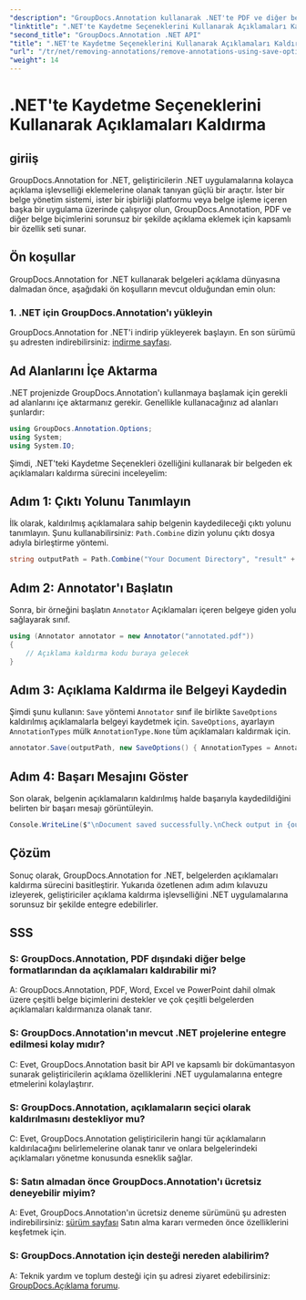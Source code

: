 ```yaml
---
"description": "GroupDocs.Annotation kullanarak .NET'te PDF ve diğer belgelerden açıklamaların nasıl kaldırılacağını öğrenin. Kod örnekleriyle adım adım kılavuz."
"linktitle": ".NET'te Kaydetme Seçeneklerini Kullanarak Açıklamaları Kaldırma"
"second_title": "GroupDocs.Annotation .NET API"
"title": ".NET'te Kaydetme Seçeneklerini Kullanarak Açıklamaları Kaldırma"
"url": "/tr/net/removing-annotations/remove-annotations-using-save-options/"
"weight": 14
---
```


# .NET'te Kaydetme Seçeneklerini Kullanarak Açıklamaları Kaldırma

## giriiş

GroupDocs.Annotation for .NET, geliştiricilerin .NET uygulamalarına kolayca açıklama işlevselliği eklemelerine olanak tanıyan güçlü bir araçtır. İster bir belge yönetim sistemi, ister bir işbirliği platformu veya belge işleme içeren başka bir uygulama üzerinde çalışıyor olun, GroupDocs.Annotation, PDF ve diğer belge biçimlerini sorunsuz bir şekilde açıklama eklemek için kapsamlı bir özellik seti sunar.

## Ön koşullar

GroupDocs.Annotation for .NET kullanarak belgeleri açıklama dünyasına dalmadan önce, aşağıdaki ön koşulların mevcut olduğundan emin olun:

### 1. .NET için GroupDocs.Annotation'ı yükleyin

GroupDocs.Annotation for .NET'i indirip yükleyerek başlayın. En son sürümü şu adresten indirebilirsiniz: [indirme sayfası](https://releases.groupdocs.com/annotation/net/).

## Ad Alanlarını İçe Aktarma

.NET projenizde GroupDocs.Annotation'ı kullanmaya başlamak için gerekli ad alanlarını içe aktarmanız gerekir. Genellikle kullanacağınız ad alanları şunlardır:

```csharp
using GroupDocs.Annotation.Options;
using System;
using System.IO;
```


Şimdi, .NET'teki Kaydetme Seçenekleri özelliğini kullanarak bir belgeden ek açıklamaları kaldırma sürecini inceleyelim:

## Adım 1: Çıktı Yolunu Tanımlayın

İlk olarak, kaldırılmış açıklamalara sahip belgenin kaydedileceği çıktı yolunu tanımlayın. Şunu kullanabilirsiniz: `Path.Combine` dizin yolunu çıktı dosya adıyla birleştirme yöntemi.

```csharp
string outputPath = Path.Combine("Your Document Directory", "result" + Path.GetExtension("input.pdf"));
```

## Adım 2: Annotator'ı Başlatın

Sonra, bir örneğini başlatın `Annotator` Açıklamaları içeren belgeye giden yolu sağlayarak sınıf.

```csharp
using (Annotator annotator = new Annotator("annotated.pdf"))
{
    // Açıklama kaldırma kodu buraya gelecek
}
```

## Adım 3: Açıklama Kaldırma ile Belgeyi Kaydedin

Şimdi şunu kullanın: `Save` yöntemi `Annotator` sınıf ile birlikte `SaveOptions` kaldırılmış açıklamalarla belgeyi kaydetmek için. `SaveOptions`, ayarlayın `AnnotationTypes` mülk `AnnotationType.None` tüm açıklamaları kaldırmak için.

```csharp
annotator.Save(outputPath, new SaveOptions() { AnnotationTypes = AnnotationType.None });
```

## Adım 4: Başarı Mesajını Göster

Son olarak, belgenin açıklamaların kaldırılmış halde başarıyla kaydedildiğini belirten bir başarı mesajı görüntüleyin.

```csharp
Console.WriteLine($"\nDocument saved successfully.\nCheck output in {outputPath}.");
```

## Çözüm

Sonuç olarak, GroupDocs.Annotation for .NET, belgelerden açıklamaları kaldırma sürecini basitleştirir. Yukarıda özetlenen adım adım kılavuzu izleyerek, geliştiriciler açıklama kaldırma işlevselliğini .NET uygulamalarına sorunsuz bir şekilde entegre edebilirler.

## SSS

### S: GroupDocs.Annotation, PDF dışındaki diğer belge formatlarından da açıklamaları kaldırabilir mi?

A: GroupDocs.Annotation, PDF, Word, Excel ve PowerPoint dahil olmak üzere çeşitli belge biçimlerini destekler ve çok çeşitli belgelerden açıklamaları kaldırmanıza olanak tanır.

### S: GroupDocs.Annotation'ın mevcut .NET projelerine entegre edilmesi kolay mıdır?

C: Evet, GroupDocs.Annotation basit bir API ve kapsamlı bir dokümantasyon sunarak geliştiricilerin açıklama özelliklerini .NET uygulamalarına entegre etmelerini kolaylaştırır.

### S: GroupDocs.Annotation, açıklamaların seçici olarak kaldırılmasını destekliyor mu?

C: Evet, GroupDocs.Annotation geliştiricilerin hangi tür açıklamaların kaldırılacağını belirlemelerine olanak tanır ve onlara belgelerindeki açıklamaları yönetme konusunda esneklik sağlar.

### S: Satın almadan önce GroupDocs.Annotation'ı ücretsiz deneyebilir miyim?

A: Evet, GroupDocs.Annotation'ın ücretsiz deneme sürümünü şu adresten indirebilirsiniz: [sürüm sayfası](https://releases.groupdocs.com/) Satın alma kararı vermeden önce özelliklerini keşfetmek için.

### S: GroupDocs.Annotation için desteği nereden alabilirim?

A: Teknik yardım ve toplum desteği için şu adresi ziyaret edebilirsiniz: [GroupDocs.Açıklama forumu](https://forum.groupdocs.com/c/annotation/10).